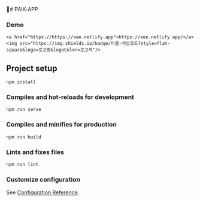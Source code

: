 🚀# PAIK-APP

### Demo
```
<a href="https://https://xee.netlify.app">https://xee.netlify.app/</a>
<img src="https://img.shields.io/badge/이름-색상코드?style=flat-square&logo=로고명&logoColor=로고색"/>
```

## Project setup
```
npm install
```

### Compiles and hot-reloads for development
```
npm run serve
```

### Compiles and minifies for production
```
npm run build
```

### Lints and fixes files
```
npm run lint
```

### Customize configuration
See [Configuration Reference](https://cli.vuejs.org/config/).
